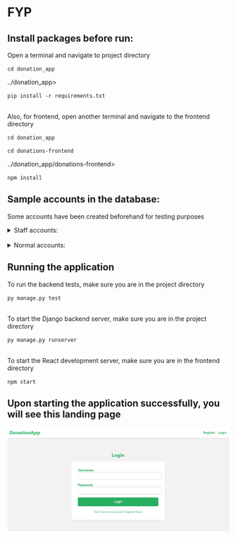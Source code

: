 # FYP
 
## Install packages before run:

Open a terminal and navigate to project directory

```
cd donation_app
```

../donation_app>
```
pip install -r requirements.txt
```
<br>
Also, for frontend, open another terminal and navigate to the frontend directory

```
cd donation_app
```
```
cd donations-frontend
```

../donation_app/donations-frontend>
```
npm install
```


## Sample accounts in the database:

Some accounts have been created beforehand for testing purposes

<details>
  <summary>Staff accounts:</summary>
  <ol>
    <li> admin (superuser)
      <ul>
        <li>Username: admin</li>
        <li>Password: abcd@1234</li>
      </ul>
    </li>
    <li> Moderator1
      <ul>
        <li>Username: moderator1</li>
        <li>Password: abcd@1234</li>
      </ul>
    </li>
    <li> Moderator2
      <ul>
        <li>Username: Moderator2</li>
        <li>Password: abcd@1234</li>
      </ul>
    </li>
    <li> Volunteer1
      <ul>
        <li>Username: volunteer1</li>
        <li>Password: abcd@1234</li>
      </ul>
    </li>
    <li> Volunteer2
      <ul>
        <li>Username: volunteer2</li>
        <li>Password: abcd@1234</li>
      </ul>
    </li>
  </ol>
</details>
<br>
<details>
  <summary>Normal accounts:</summary>
  <ol>
    <li> Donor1
      <ul>
        <li>Username: donor1</li>
        <li>Password: abcd@1234</li>
      </ul>
    </li>
    <li> Donor2
      <ul>
        <li>Username: donor2</li>
        <li>Password: abcd@1234</li>
      </ul>
    </li>
  </ol>
</details>

## Running the application

To run the backend tests, make sure you are in the project directory

```
py manage.py test
```
<br>
To start the Django backend server, make sure you are in the project directory

```
py manage.py runserver
```
<br>
To start the React development server, make sure you are in the frontend directory

```
npm start
```

## Upon starting the application successfully, you will see this landing page
![Landing Page Screenshot](donation_app/media/README/Landing_Page.png)